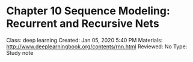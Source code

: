 # Chapter 10 Sequence Modeling: Recurrent and Recursive Nets

Class: deep learning
Created: Jan 05, 2020 5:40 PM
Materials: http://www.deeplearningbook.org/contents/rnn.html
Reviewed: No
Type: Study note